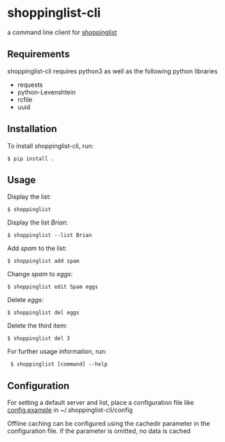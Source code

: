 # shoppinglist-cli

a command line client for [shoppinglist](https://github.com/tstehr/shoppinglist)

## Requirements

shoppinglist-cli requires python3 as well as the following python libraries
- requests
- python-Levenshtein
- rcfile
- uuid

## Installation

To install shoppinglist-cli, run:

```$ pip install .```

## Usage

Display the list:

```$ shoppinglist```

Display the list _Brian_:

```$ shoppinglist --list Brian```

Add _spam_ to the list:

```$ shoppinglist add spam```

Change _spam_ to _eggs_:

```$ shoppinglist edit Spam eggs```

Delete _eggs_:

```$ shoppinglist del eggs```

Delete the third item:

```$ shoppinglist del 3```

For further usage information, run:

``` $ shoppinglist [command] --help```

## Configuration

For setting a default server and list, place a configuration file like [config.example](config.example) in ~/.shoppinglist-cli/config

Offline caching can be configured using the cachedir parameter in the configuration file.
If the parameter is omitted, no data is cached
